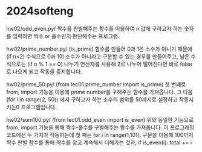 # 2024softeng
hw02/odd_even.py/ 짝수를 판별해주는 함수를 이용하여 n 값에 구하고자 하는 숫자를 입력하면 짝수 or 홀수인지 판단해주는 프로그램.  

hw02/prime_number.py/ (is_prime) 함수를 만들어 0과 1은 소수가 아니기 때문에 (if n<2) 수식으로 0과 1이 소수가 아니라고 구분할 수 있는 경우를 만들어주고, 남은 수식으로는 (if n % 1 == 0) 나누기 연산자를 사용해 2로 나누어 떨어진다면 바로 false로 나오게 되고 작동을 중지합니다.  

hw02/prime_50.py/ (from lec01.prime_number import is_prime) 첫 번째로 from, import 기능을 이용해 prime number를 구해주는 함수를 가져옵니다. 그 다음 (for i in range(2, 50)) 에서 구하고자 하는 소수의 범위를 50까지로 설정하고 작동시키는0 프로그램입니다.  

hw02/sum100.py/ (from lec01.odd_even import is_even) 위와 동일한 기능으로 from, import 기능을 통해 짝수-홀수를 구별해주는 함수를 가져옵니다. 이 프로그래밍 코드에선 두 가지가 작동하는데 첫 째는     for i in range(1,101):   구문을 이용해 100까지 짝수 판별 함수를 통해 짝수를 찾고 계속해서 더해가는 것과, 
                              if is_even(i):
                                total += i
